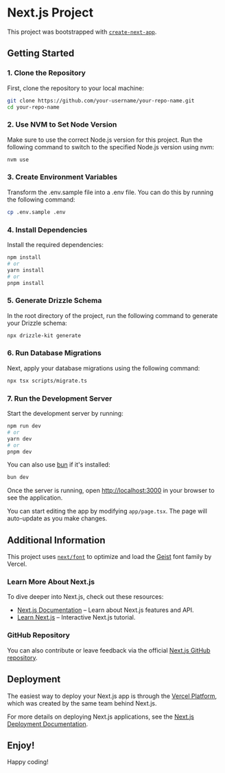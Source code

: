# Next.js Project

This project was bootstrapped with [`create-next-app`](https://nextjs.org/docs/app/api-reference/cli/create-next-app).

## Getting Started

### 1. Clone the Repository

First, clone the repository to your local machine:

```bash
git clone https://github.com/your-username/your-repo-name.git
cd your-repo-name
```

### 2. Use NVM to Set Node Version

Make sure to use the correct Node.js version for this project. Run the following command to switch to the specified Node.js version using nvm:

```bash
nvm use
```

### 3. Create Environment Variables

Transform the .env.sample file into a .env file. You can do this by running the following command:

```bash
cp .env.sample .env
```

### 4. Install Dependencies

Install the required dependencies:

```bash
npm install
# or
yarn install
# or
pnpm install
```

### 5. Generate Drizzle Schema

In the root directory of the project, run the following command to generate your Drizzle schema:

```bash
npx drizzle-kit generate
```

### 6. Run Database Migrations

Next, apply your database migrations using the following command:

```bash
npx tsx scripts/migrate.ts
```

### 7. Run the Development Server

Start the development server by running:

```bash
npm run dev
# or
yarn dev
# or
pnpm dev
```

You can also use [bun](https://bun.sh) if it's installed:

```bash
bun dev
```

Once the server is running, open [http://localhost:3000](http://localhost:3000) in your browser to see the application.

You can start editing the app by modifying `app/page.tsx`. The page will auto-update as you make changes.

## Additional Information

This project uses [`next/font`](https://nextjs.org/docs/app/building-your-application/optimizing/fonts) to optimize and load the [Geist](https://vercel.com/font) font family by Vercel.

### Learn More About Next.js

To dive deeper into Next.js, check out these resources:

- [Next.js Documentation](https://nextjs.org/docs) – Learn about Next.js features and API.
- [Learn Next.js](https://nextjs.org/learn) – Interactive Next.js tutorial.

### GitHub Repository

You can also contribute or leave feedback via the official [Next.js GitHub repository](https://github.com/vercel/next.js).

## Deployment

The easiest way to deploy your Next.js app is through the [Vercel Platform](https://vercel.com/new?utm_medium=default-template&filter=next.js&utm_source=create-next-app&utm_campaign=create-next-app-readme), which was created by the same team behind Next.js.

For more details on deploying Next.js applications, see the [Next.js Deployment Documentation](https://nextjs.org/docs/app/building-your-application/deploying).

## Enjoy!

Happy coding!
